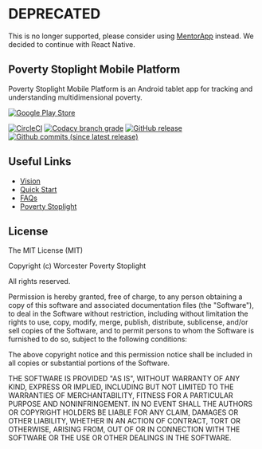 # DEPRECATED

This is no longer supported, please consider using [MentorApp](https://github.com/FundacionParaguaya/MentorApp) instead. We decided to continue with React Native.


## Poverty Stoplight Mobile Platform
Poverty Stoplight Mobile Platform is an Android tablet app for tracking and understanding multidimensional poverty. 

[![Google Play Store](https://user-images.githubusercontent.com/1918630/38772624-99fcf4aa-4009-11e8-8db6-4dec120be0b1.png)](https://play.google.com/store/apps/details?id=org.fundacionparaguaya.adviserplatform)

[![CircleCI](https://img.shields.io/circleci/project/github/wpi-poverty-stoplight/ps-advisor-app.svg)](https://circleci.com/gh/wpi-poverty-stoplight/ps-advisor-app)
[![Codacy branch grade](https://img.shields.io/codacy/grade/04bd5dd684eb42c1a8e6e3a50f2efd54/master.svg)](https://www.codacy.com/app/krconv/ps-advisor-app)
[![GitHub release](https://img.shields.io/github/release/wpi-poverty-stoplight/ps-advisor-app.svg)](https://github.com/wpi-poverty-stoplight/ps-advisor-app/releases/latest)
[![Github commits (since latest release)](https://img.shields.io/github/commits-since/wpi-poverty-stoplight/ps-advisor-app/latest.svg)](https://github.com/wpi-poverty-stoplight/ps-advisor-app/commits/master)

## Useful Links
 - [Vision](./VISION.md)
 - [Quick Start](https://github.com/wpi-poverty-stoplight/ps-advisor-app/wiki/Quick-Start)
 - [FAQs](https://github.com/wpi-poverty-stoplight/ps-advisor-app/wiki/FAQ)
 - [Poverty Stoplight](https://www.povertystoplight.org/)

## License
The MIT License (MIT)

Copyright (c) Worcester Poverty Stoplight

All rights reserved.

Permission is hereby granted, free of charge, to any person obtaining a copy
of this software and associated documentation files (the "Software"), to deal
in the Software without restriction, including without limitation the rights
to use, copy, modify, merge, publish, distribute, sublicense, and/or sell
copies of the Software, and to permit persons to whom the Software is
furnished to do so, subject to the following conditions:

The above copyright notice and this permission notice shall be included in all
copies or substantial portions of the Software.

THE SOFTWARE IS PROVIDED "AS IS", WITHOUT WARRANTY OF ANY KIND, EXPRESS OR
IMPLIED, INCLUDING BUT NOT LIMITED TO THE WARRANTIES OF MERCHANTABILITY,
FITNESS FOR A PARTICULAR PURPOSE AND NONINFRINGEMENT. IN NO EVENT SHALL THE
AUTHORS OR COPYRIGHT HOLDERS BE LIABLE FOR ANY CLAIM, DAMAGES OR OTHER
LIABILITY, WHETHER IN AN ACTION OF CONTRACT, TORT OR OTHERWISE, ARISING FROM,
OUT OF OR IN CONNECTION WITH THE SOFTWARE OR THE USE OR OTHER DEALINGS IN THE
SOFTWARE.
